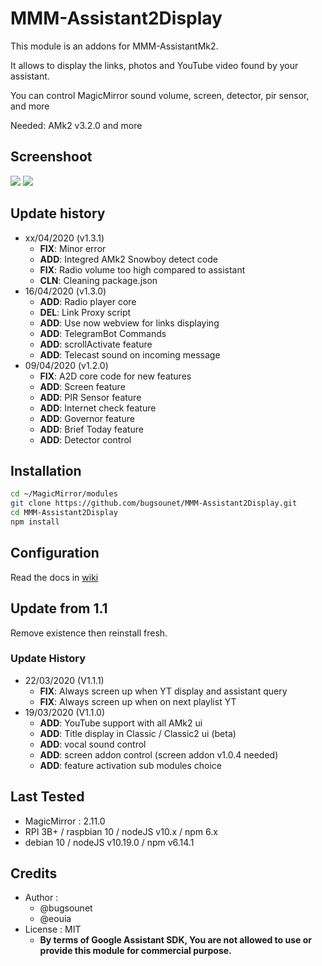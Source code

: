# MMM-Assistant2Display

This module is an addons for MMM-AssistantMk2.

It allows to display the links, photos and YouTube video found by your assistant.

You can control MagicMirror sound volume, screen, detector, pir sensor, and more

Needed: AMk2 v3.2.0 and more

## Screenshoot

 ![](https://raw.githubusercontent.com/bugsounet/MMM-Assistant2Display/dev/screenshoot2.jpeg)
 ![](https://raw.githubusercontent.com/bugsounet/MMM-Assistant2Display/dev/screenshoot1.jpg)

## Update history


 * xx/04/2020 (v1.3.1)
   * **FIX**: Minor error
   * **ADD**: Integred AMk2 Snowboy detect code
   * **FIX**: Radio volume too high compared to assistant
   * **CLN**: Cleaning package.json
 * 16/04/2020 (v1.3.0)
   * **ADD**: Radio player core
   * **DEL**: Link Proxy script
   * **ADD**: Use now webview for links displaying
   * **ADD**: TelegramBot Commands
   * **ADD**: scrollActivate feature
   * **ADD**: Telecast sound on incoming message
 * 09/04/2020 (v1.2.0)
   * **FIX**: A2D core code for new features
   * **ADD**: Screen feature
   * **ADD**: PIR Sensor feature
   * **ADD**: Internet check feature
   * **ADD**: Governor feature
   * **ADD**: Brief Today feature
   * **ADD**: Detector control

## Installation

```sh
cd ~/MagicMirror/modules
git clone https://github.com/bugsounet/MMM-Assistant2Display.git
cd MMM-Assistant2Display
npm install
```

## Configuration
Read the docs in [wiki](https://github.com/bugsounet/MMM-Assistant2Display/wiki)

## Update from 1.1
Remove existence then reinstall fresh.

### Update History
 * 22/03/2020 (V1.1.1)
   * **FIX**: Always screen up when YT display and assistant query
   * **FIX**: Always screen up when on next playlist YT
 * 19/03/2020 (V1.1.0)
   * **ADD**: YouTube support with all AMk2 ui
   * **ADD**: Title display in Classic / Classic2 ui (beta)
   * **ADD**: vocal sound control
   * **ADD**: screen addon control (screen addon v1.0.4 needed)
   * **ADD**: feature activation sub modules choice 

## Last Tested
- MagicMirror : 2.11.0
- RPI 3B+ / raspbian 10 / nodeJS v10.x / npm 6.x
- debian 10 / nodeJS v10.19.0 / npm v6.14.1

## Credits
- Author :
  - @bugsounet
  - @eouia
- License : MIT
  - **By terms of Google Assistant SDK, You are not allowed to use or provide this module for commercial purpose.**
